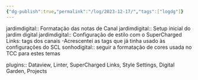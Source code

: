 ```yaml
---
{"dg-publish":true,"permalink":"/log/2023-12-17/","tags":["logdg"]}
---
```


jardimdigital:: Formatação das notas de Canal
jardimdigital:: Setup inicial do jardim digital
jardimdigital:: Configuração de estilo com o SuperCharged Links: tags dos canais -Acrescentei as tags que já tinha usado às configurações do SCL 
sonhodigital:: seguir a formatação de cores usada no TCC para estes temas 

plugins:: Dataview, Linter, SuperCharged Links, Style Settings, Digital Garden, Projects